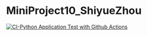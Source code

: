 # MiniProject10_ShiyueZhou
[![CI-Python Application Test with Github Actions](https://github.com/nogibjj/MiniProject1_ShiyueZhou/actions/workflows/ci.yml/badge.svg)](https://github.com/nogibjj/MiniProject1_ShiyueZhou/actions/workflows/ci.yml)
